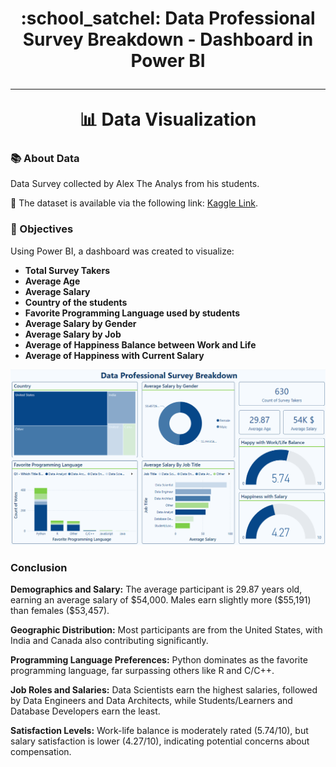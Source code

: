 <h1 align="center">
    :school_satchel: Data Professional Survey Breakdown - Dashboard in Power BI
      <br />
      <hr />
     📊 Data Visualization
</h1> 
<h3>📚 About Data</h3>
<p>Data Survey collected by Alex The Analys from his students.</p>
<p>📍 The dataset is available via the following link: <a href="https://github.com/AlexTheAnalyst/Power-BI/blob/main/Power%20BI%20-%20Final%20Project.xlsx">Kaggle Link</a>.
<h3>📌 Objectives</h3>
<p>Using Power BI, a dashboard was created to visualize: </p>
<ul>
  <li><b>Total Survey Takers</b></li>
  <li><b>Average Age</b></li>
  <li><b>Average Salary</b></li>
  <li><b>Country of the students</b></li>
  <li><b>Favorite Programming Language used by students</b></li>
  <li><b>Average Salary by Gender</b></li>
  <li><b>Average Salary by Job</b></li>
  <li><b>Average of Happiness Balance between Work and Life</b></li>
  <li><b>Average of Happiness with Current Salary</b></li>
</ul>
<img src="./dashboard.png">
<h3>Conclusion</h3>
<p><b>Demographics and Salary:</b> The average participant is 29.87 years old, earning an average salary of $54,000. Males earn slightly more ($55,191) than females ($53,457).</p>
<p><b>Geographic Distribution:</b> Most participants are from the United States, with India and Canada also contributing significantly.</p>
<p><b>Programming Language Preferences:</b> Python dominates as the favorite programming language, far surpassing others like R and C/C++.</p>
<p><b>Job Roles and Salaries:</b> Data Scientists earn the highest salaries, followed by Data Engineers and Data Architects, while Students/Learners and Database Developers earn the least.</p>
<p><b>Satisfaction Levels:</b> Work-life balance is moderately rated (5.74/10), but salary satisfaction is lower (4.27/10), indicating potential concerns about compensation.</p>
